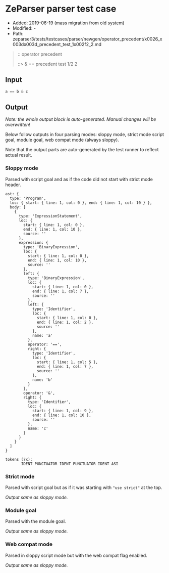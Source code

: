 # ZeParser parser test case

- Added: 2019-06-19 (mass migration from old system)
- Modified: -
- Path: zeparser3/tests/testcases/parser/newgen/operator_precedent/x0026_x003dx003d_precedent_test_1x002f2_2.md

> :: operator precedent
>
> ::> & == precedent test 1/2 2

## Input

`````js
a == b & c
`````

## Output

_Note: the whole output block is auto-generated. Manual changes will be overwritten!_

Below follow outputs in four parsing modes: sloppy mode, strict mode script goal, module goal, web compat mode (always sloppy).

Note that the output parts are auto-generated by the test runner to reflect actual result.

### Sloppy mode

Parsed with script goal and as if the code did not start with strict mode header.

`````
ast: {
  type: 'Program',
  loc: { start: { line: 1, col: 0 }, end: { line: 1, col: 10 } },
  body: [
    {
      type: 'ExpressionStatement',
      loc: {
        start: { line: 1, col: 0 },
        end: { line: 1, col: 10 },
        source: ''
      },
      expression: {
        type: 'BinaryExpression',
        loc: {
          start: { line: 1, col: 0 },
          end: { line: 1, col: 10 },
          source: ''
        },
        left: {
          type: 'BinaryExpression',
          loc: {
            start: { line: 1, col: 0 },
            end: { line: 1, col: 7 },
            source: ''
          },
          left: {
            type: 'Identifier',
            loc: {
              start: { line: 1, col: 0 },
              end: { line: 1, col: 2 },
              source: ''
            },
            name: 'a'
          },
          operator: '==',
          right: {
            type: 'Identifier',
            loc: {
              start: { line: 1, col: 5 },
              end: { line: 1, col: 7 },
              source: ''
            },
            name: 'b'
          }
        },
        operator: '&',
        right: {
          type: 'Identifier',
          loc: {
            start: { line: 1, col: 9 },
            end: { line: 1, col: 10 },
            source: ''
          },
          name: 'c'
        }
      }
    }
  ]
}

tokens (7x):
       IDENT PUNCTUATOR IDENT PUNCTUATOR IDENT ASI
`````

### Strict mode

Parsed with script goal but as if it was starting with `"use strict"` at the top.

_Output same as sloppy mode._

### Module goal

Parsed with the module goal.

_Output same as sloppy mode._

### Web compat mode

Parsed in sloppy script mode but with the web compat flag enabled.

_Output same as sloppy mode._
